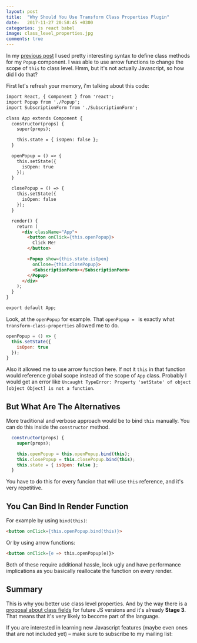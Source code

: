 ```yaml
---
layout: post
title:  "Why Should You Use Transform Class Properties Plugin"
date:   2017-11-27 20:58:45 +0300
categories: js react babel
image: class_level_properties.jpg
comments: true
---
```


In my [previous post](http://maksimivanov.com/react-modal-window) I used pretty interesting syntax to define class methods for my `Popup` component. I was able to use arrow functions to change the scope of `this` to class level. Hmm, but it's not actually Javascript, so how did I do that?

First let's refresh your memory, i'm talking about this code:

```html
import React, { Component } from 'react';
import Popup from './Popup';
import SubscriptionForm from './SubscriptionForm';

class App extends Component {
  constructor(props) {
    super(props);

    this.state = { isOpen: false };
  }

  openPopup = () => {
    this.setState({
      isOpen: true
    });
  }

  closePopup = () => {
    this.setState({
      isOpen: false
    });
  }

  render() {
    return (
      <div className="App">
        <button onClick={this.openPopup}>
          Click Me!
        </button>

        <Popup show={this.state.isOpen}
          onClose={this.closePopup}>
          <SubscriptionForm></SubscriptionForm>
        </Popup>
      </div>
    );
  }
}

export default App;
```

Look, at the `openPopup` for example. That `openPopup = ` is exactly what `transform-class-properties` allowed me to do.

```js
openPopup = () => {
  this.setState({
    isOpen: true
  });
}
```

Also it allowed me to use arrow function here. If not it `this` in that function would reference global scope instead of the scope of `App` class. Probably I would get an error like `Uncaught TypeError: Property 'setState' of object [object Object] is not a function`.

## But What Are The Alternatives

More traditional and verbose approach would be to bind `this` manually. You can do this inside the `constructor` method.

```js
  constructor(props) {
    super(props);

    this.openPopup = this.openPopup.bind(this);
    this.closePopup = this.closePopup.bind(this);
    this.state = { isOpen: false };
  }
```

You have to do this for every funcion that will use `this` reference, and it's very repetitive.

## You Can Bind In Render Function

For example by using `bind(this)`:

```html
<button onClick={this.openPopup.bind(this)}>
```

Or by using arrow functions:

```html
<button onClick={e => this.openPopup(e)}>
```

Both of these require additional hassle, look ugly and have performance implications as you basically reallocate the function on every render.

## Summary

This is why you better use class level properties. And by the way there is a [proposal about class fields](https://github.com/tc39/proposal-class-fields) for future JS versions and it's already __Stage 3__. That means that it's very likely to become part of the language.

If you are interested in learning new Javascript features (maybe even ones that are not included yet) – make sure to subscribe to my mailing list:

<p>
  <div id="root"></div>
  <script type="text/javascript" src="/assets/javascripts/bundle.js" charset="utf-8"></script>
</p>
